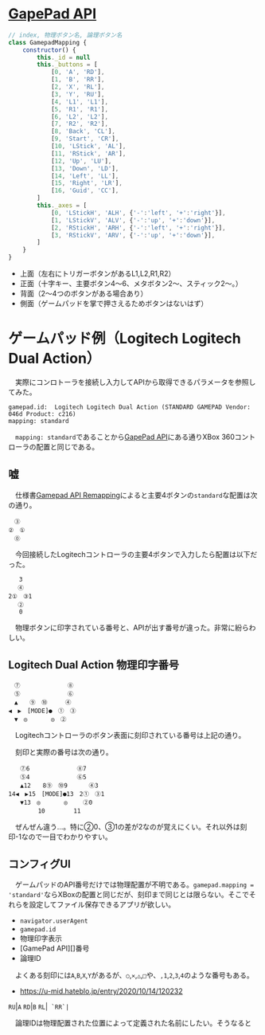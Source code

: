# [GapePad API][]

[GapePad API]:https://developer.mozilla.org/ja/docs/Games/Techniques/Controls_Gamepad_API

```javascript
// index, 物理ボタン名, 論理ボタン名
class GamepadMapping {
    constructor() {
        this._id = null
        this._buttons = [
            [0, 'A', 'RD'],
            [1, 'B', 'RR'],
            [2, 'X', 'RL'],
            [3, 'Y', 'RU'],
            [4, 'L1', 'L1'],
            [5, 'R1', 'R1'],
            [6, 'L2', 'L2'],
            [7, 'R2', 'R2'],
            [8, 'Back', 'CL'],
            [9, 'Start', 'CR'],
            [10, 'LStick', 'AL'],
            [11, 'RStick', 'AR'],
            [12, 'Up', 'LU'],
            [13, 'Down', 'LD'],
            [14, 'Left', 'LL'],
            [15, 'Right', 'LR'],
            [16, 'Guid', 'CC'],
        ]
        this._axes = [
            [0, 'LStickH', 'ALH', {'-':'left', '+':'right'}],
            [1, 'LStickV', 'ALV', {'-':'up', '+':'down'}],
            [2, 'RStickH', 'ARH', {'-':'left', '+':'right'}],
            [3, 'RStickV', 'ARV', {'-':'up', '+':'down'}],
        ]
    }
}
```

* 上面（左右にトリガーボタンがあるL1,L2,R1,R2）
* 正面（十字キー、主要ボタン4〜6、メタボタン2〜、スティック2〜。）
* 背面（2〜4つのボタンがある場合あり）
* 側面（ゲームパッドを掌で押さえるためボタンはないはず）

# ゲームパッド例（Logitech Logitech Dual Action）

　実際にコンロトーラを接続し入力してAPIから取得できるパラメータを参照してみた。

```
gamepad.id:  Logitech Logitech Dual Action (STANDARD GAMEPAD Vendor: 046d Product: c216)
mapping: standard
```

　`mapping: standard`であることから[GapePad API][]にある通りXBox 360コントローラの配置と同じである。

## 嘘

　仕様書[Gamepad API Remapping][]によると主要4ボタンの`standard`な配置は次の通り。

[Gamepad API Remapping]:https://w3c.github.io/gamepad/#remapping

```
　③
②　①
　⓪ 
```

　今回接続したLogitechコントローラの主要4ボタンで入力したら配置は以下だった。

```
   3
　 ④
2①　③1
　 ②
   0
```

　物理ボタンに印字されている番号と、APIが出す番号が違った。非常に紛らわしい。

## Logitech Dual Action 物理印字番号

```
　⑦　　　　　　　　⑧
　⑤　　　　　　　　⑥
　▲　　⑨　⑩　　　④
◀　▶　[MODE]●　①　③
　▼　◎　　　　◎　②
```

　Logitechコントローラのボタン表面に刻印されている番号は上記の通り。

　刻印と実際の番号は次の通り。

```
　　⑦6　　　　　　　　⑧7
　　⑤4　　　　　　　　⑥5
　　▲12　　8⑨　⑩9　　　 ④3
14◀　▶15　[MODE]●13　2①　③1
　　▼13　◎　　　　◎　　 ②0
　　　　　10        11
```
　ぜんぜん違う…。特に②0、③1の差が2なのが覚えにくい。それ以外は刻印-1なので一目でわかりやすい。

## コンフィグUI

　ゲームパッドのAPI番号だけでは物理配置が不明である。`gamepad.mapping = 'standard'`ならXBoxの配置と同じだが、刻印まで同じとは限らない。そこでそれらを設定してファイル保存できるアプリが欲しい。

* `navigator.userAgent`
* `gamepad.id`
* 物理印字表示
* [GamePad API][]番号
* 論理ID

　よくある刻印には`A`,`B`,`X`,`Y`があるが、`○`,`✕`,`△`,`□`や、`,1`,`2`,`3`,`4`のような番号もある。

* https://u-mid.hateblo.jp/entry/2020/10/14/120232


`RU`|`A`
`RD`|`B`
`RL`|``
`RR`|``



　論理IDは物理配置された位置によって定義された名前にしたい。そうなると


